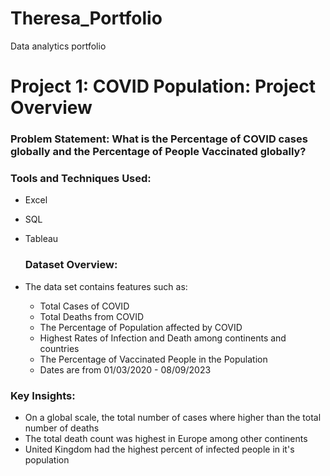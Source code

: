 # Theresa_Portfolio
Data analytics portfolio

# Project 1:  COVID Population: Project Overview
### Problem Statement: What is the Percentage of COVID cases globally and the Percentage of People Vaccinated globally?

### Tools and Techniques Used:
- Excel
- SQL
- Tableau

  ### Dataset Overview:
- The data set contains features such as:
    - Total Cases of COVID
    - Total Deaths from COVID
    - The Percentage of Population affected by COVID
    - Highest Rates of Infection and Death among continents and countries
    - The Percentage of Vaccinated People in the Population
    - Dates are from 01/03/2020 - 08/09/2023

### Key Insights:
- On a global scale, the total number of cases where higher than the total number of deaths
- The total death count was highest in Europe among other continents
- United Kingdom had the highest percent of infected people in it's population


